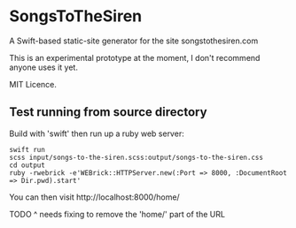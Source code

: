 # SongsToTheSiren

A Swift-based static-site generator for the site songstothesiren.com

This is an experimental prototype at the moment, I don't recommend anyone uses it yet.

MIT Licence.


## Test running from source directory

Build with 'swift' then run up a ruby web server:

```
swift run
scss input/songs-to-the-siren.scss:output/songs-to-the-siren.css
cd output
ruby -rwebrick -e'WEBrick::HTTPServer.new(:Port => 8000, :DocumentRoot => Dir.pwd).start'
```

You can then visit http://localhost:8000/home/

TODO ^ needs fixing to remove the 'home/' part of the URL

